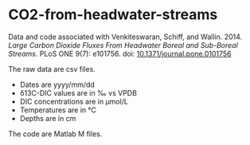CO2-from-headwater-streams
==========================

Data and code associated with Venkiteswaran, Schiff, and Wallin. 2014. *Large Carbon Dioxide Fluxes From Headwater Boreal and Sub-Boreal Streams*. PLoS ONE 9(7): e101756. doi: [10.1371/journal.pone.0101756](http://dx.doi.org/10.1371/journal.pone.0101756)

The raw data are csv files.

* Dates are yyyy/mm/dd
* δ13C-DIC values are in ‰ vs VPDB
* DIC concentrations are in µmol/L
* Temperatures are in °C
* Depths are in cm

The code are Matlab M files.
